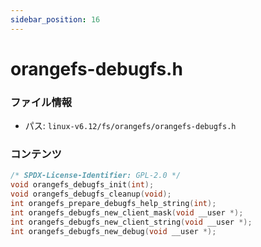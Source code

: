 ```yaml
---
sidebar_position: 16
---
```

# orangefs-debugfs.h

### ファイル情報

- パス: `linux-v6.12/fs/orangefs/orangefs-debugfs.h`

### コンテンツ

```h
/* SPDX-License-Identifier: GPL-2.0 */
void orangefs_debugfs_init(int);
void orangefs_debugfs_cleanup(void);
int orangefs_prepare_debugfs_help_string(int);
int orangefs_debugfs_new_client_mask(void __user *);
int orangefs_debugfs_new_client_string(void __user *);
int orangefs_debugfs_new_debug(void __user *);

```
